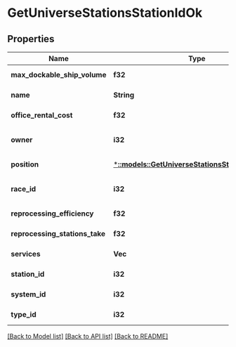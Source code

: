 # GetUniverseStationsStationIdOk

## Properties
Name | Type | Description | Notes
------------ | ------------- | ------------- | -------------
**max_dockable_ship_volume** | **f32** | max_dockable_ship_volume number | [default to null]
**name** | **String** | name string | [default to null]
**office_rental_cost** | **f32** | office_rental_cost number | [default to null]
**owner** | **i32** | ID of the corporation that controls this station | [optional] [default to null]
**position** | [***::models::GetUniverseStationsStationIdPosition**](get_universe_stations_station_id_position.md) |  | [default to null]
**race_id** | **i32** | race_id integer | [optional] [default to null]
**reprocessing_efficiency** | **f32** | reprocessing_efficiency number | [default to null]
**reprocessing_stations_take** | **f32** | reprocessing_stations_take number | [default to null]
**services** | **Vec<String>** | services array | [default to null]
**station_id** | **i32** | station_id integer | [default to null]
**system_id** | **i32** | The solar system this station is in | [default to null]
**type_id** | **i32** | type_id integer | [default to null]

[[Back to Model list]](../README.md#documentation-for-models) [[Back to API list]](../README.md#documentation-for-api-endpoints) [[Back to README]](../README.md)


